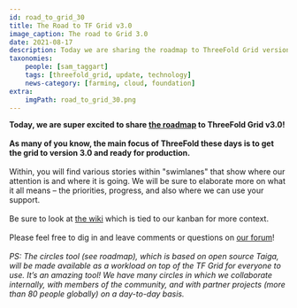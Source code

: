 ```yaml
---
id: road_to_grid_30
title: The Road to TF Grid v3.0
image_caption: The road to Grid 3.0
date: 2021-08-17
description: Today we are sharing the roadmap to ThreeFold Grid version 3.0, a production-ready grid.
taxonomies:
    people: [sam_taggart]
    tags: [threefold_grid, update, technology]
    news-category: [farming, cloud, foundation]
extra:
    imgPath: road_to_grid_30.png
---
```


**Today, we are super excited to share [the roadmap](https://circles.threefold.me/project/despiegk-product_tfgrid3_roadmap/kanban) to ThreeFold Grid v3.0!**
<br/>
<br/>
**As many of you know, the main focus of ThreeFold these days is to get the grid to version 3.0 and ready for production.**
<br/>
<br/>
Within, you will find various stories within "swimlanes" that show where our attention is and where it is going. We will be sure to elaborate more on what it all means – the priorities, progress, and also where we can use your support.
<br/>
<br/>
Be sure to look at [the wiki](https://circles.threefold.me/project/despiegk-product_tfgrid3_roadmap/wiki/home) which is tied to our kanban for more context.
<br/>
<br/>
Please feel free to dig in and leave comments or questions on [our forum](https://forum.threefold.io/)!
<br/>
<br/>
*PS: The circles tool (see roadmap), which is based on open source Taiga, will be made available as a workload on top of the TF Grid for everyone to use. It’s an amazing tool! We have many circles in which we collaborate internally, with members of the community, and with partner projects (more than 80 people globally) on a day-to-day basis.*
